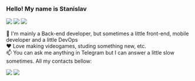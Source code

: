 ### Hello! My name is Stanislav

<img src="https://img.shields.io/badge/Location-Spain/Valencia-blue?style=flat-square"/> <img src="https://img.shields.io/badge/Backend-Java/Kotlin/Go-orange?style=flat-square"/> <img src="https://img.shields.io/badge/Mobile-Kotlin/Flutter-blueviolet?style=flat-square"/> </br>

👋 I'm mainly a Back-end developer, but sometimes a little front-end, mobile developer and a little DevOps <br>
❤️ Love making videogames, studing something new, etc. <br>
📫 You can ask me anything in Telegram but I can answer a little slow sometimes. All my contacts bellow:

<a href="https://t.me/mr_w1lde"><img src="https://img.shields.io/badge/mr_w1lde-telegram-informational?style=flat"/></a> <a href="https://www.linkedin.com/in/mr-w1lde/"><img src="https://img.shields.io/badge/mrw1lde-linkedin-informational?style=flat"/></a>
